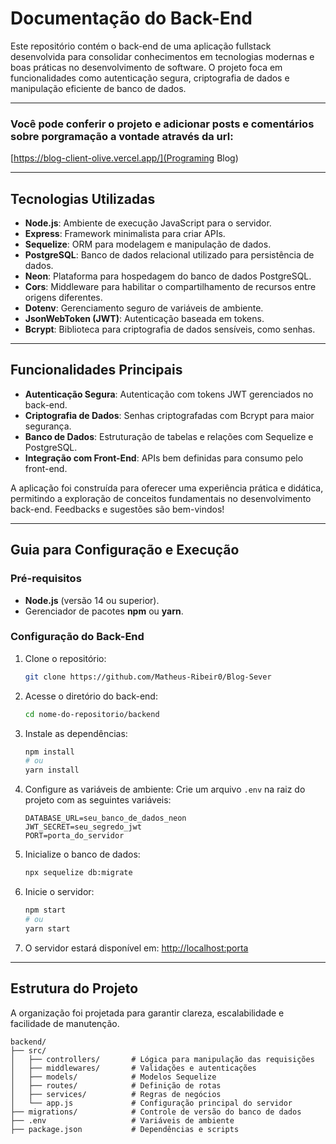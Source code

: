 # Documentação do Back-End

Este repositório contém o back-end de uma aplicação fullstack desenvolvida para consolidar conhecimentos em tecnologias modernas e boas práticas no desenvolvimento de software. O projeto foca em funcionalidades como autenticação segura, criptografia de dados e manipulação eficiente de banco de dados.

---

### Você pode conferir o projeto e adicionar posts e comentários sobre porgramação a vontade através da url:
[https://blog-client-olive.vercel.app/](Programing Blog)

---
## Tecnologias Utilizadas

- **Node.js**: Ambiente de execução JavaScript para o servidor.
- **Express**: Framework minimalista para criar APIs.
- **Sequelize**: ORM para modelagem e manipulação de dados.
- **PostgreSQL**: Banco de dados relacional utilizado para persistência de dados.
- **Neon**: Plataforma para hospedagem do banco de dados PostgreSQL.
- **Cors**: Middleware para habilitar o compartilhamento de recursos entre origens diferentes.
- **Dotenv**: Gerenciamento seguro de variáveis de ambiente.
- **JsonWebToken (JWT)**: Autenticação baseada em tokens.
- **Bcrypt**: Biblioteca para criptografia de dados sensíveis, como senhas.

---

## Funcionalidades Principais

- **Autenticação Segura**: Autenticação com tokens JWT gerenciados no back-end.
- **Criptografia de Dados**: Senhas criptografadas com Bcrypt para maior segurança.
- **Banco de Dados**: Estruturação de tabelas e relações com Sequelize e PostgreSQL.
- **Integração com Front-End**: APIs bem definidas para consumo pelo front-end.

A aplicação foi construída para oferecer uma experiência prática e didática, permitindo a exploração de conceitos fundamentais no desenvolvimento back-end. Feedbacks e sugestões são bem-vindos!

---

## Guia para Configuração e Execução

### Pré-requisitos
- **Node.js** (versão 14 ou superior).
- Gerenciador de pacotes **npm** ou **yarn**.

### Configuração do Back-End

1. Clone o repositório:
   ```bash
   git clone https://github.com/Matheus-Ribeir0/Blog-Sever
   ```

2. Acesse o diretório do back-end:
   ```bash
   cd nome-do-repositorio/backend
   ```

3. Instale as dependências:
   ```bash
   npm install
   # ou
   yarn install
   ```

4. Configure as variáveis de ambiente:
   Crie um arquivo `.env` na raiz do projeto com as seguintes variáveis:
   ```env
   DATABASE_URL=seu_banco_de_dados_neon
   JWT_SECRET=seu_segredo_jwt
   PORT=porta_do_servidor
   ```

5. Inicialize o banco de dados:
   ```bash
   npx sequelize db:migrate
   ```

6. Inicie o servidor:
   ```bash
   npm start
   # ou
   yarn start
   ```

7. O servidor estará disponível em: [http://localhost:porta](http://localhost:porta)

---

## Estrutura do Projeto

A organização foi projetada para garantir clareza, escalabilidade e facilidade de manutenção.

```
backend/
├── src/
│   ├── controllers/       # Lógica para manipulação das requisições
│   ├── middlewares/       # Validações e autenticações
│   ├── models/            # Modelos Sequelize
│   ├── routes/            # Definição de rotas
│   ├── services/          # Regras de negócios
│   └── app.js             # Configuração principal do servidor
├── migrations/            # Controle de versão do banco de dados
├── .env                   # Variáveis de ambiente
├── package.json           # Dependências e scripts
```


